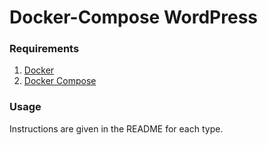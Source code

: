 # Docker-Compose WordPress

### Requirements

1. [Docker](https://www.docker.com/)
2. [Docker Compose](https://docs.docker.com/compose/install/)

### Usage
Instructions are given in the README for each type.
